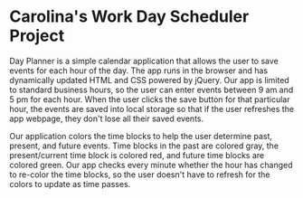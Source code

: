 # Carolina's Work Day Scheduler Project

Day Planner is a simple calendar application that allows the user to save events for each hour of the day. The app runs in the browser and has dynamically updated HTML and CSS powered by jQuery. Our app is limited to standard business hours, so the user can enter events between 9 am and 5 pm for each hour. When the user clicks the save button for that particular hour, the events are saved into local storage so that if the user refreshes the app webpage, they don't lose all their saved events.

Our application colors the time blocks to help the user determine past, present, and future events. Time blocks in the past are colored gray, the present/current time block is colored red, and future time blocks are colored green. Our app checks every minute whether the hour has changed to re-color the time blocks, so the user doesn't have to refresh for the colors to update as time passes.

